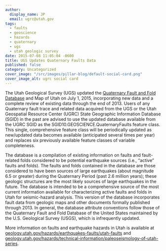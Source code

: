 ```yaml
---
author:
  display_name: JP
  email: ugrc@utah.gov
tags:
  - faults
  - geoscience
  - hazards
  - quaternary
  - ugs
  - utah geologic survey
date: 2015-07-08 11:05:04 -0600
title: UGS Updates Quaternary Faults Data
published: false
category: Uncategorized
cover_image: "/src/images/pillar-blog/default-social-card.png"
cover_image_alt: ugrc social card
---
```


<p>The Utah Geological Survey (UGS) updated the <a href="/products/sgid/geoscience/quaternary-faults">Quaternary Fault and Fold Database</a> and Map of Utah on July 1, 2015, incorporating new data and a complete review of existing data through the end of 2013.  Users of any Quaternary fault trace and related data acquired from the UGS or the Utah Geospatial Resource Center (UGRC) State Geographic Information Database (SGID) in the past are advised to use the updated database available from the UGRC SGID as the SGID10.GEOSCIENCE.QuaternaryFaults feature class.  This single, comprehensive feature class will be periodically updated as new/updated data becomes available (anticipated several times per year) and replaces six previously available feature classes of variable completeness.</p>
<p>The database is a compilation of existing information on faults and fault-related folds considered to be potential earthquake sources (i.e., “active” faults and folds). The faults and folds contained in the database are those considered to have been sources of large earthquakes (about magnitude 6.5 or greater) during the Quaternary Period (past 2.6 million years); these geologic structures are the most likely sources of large earthquakes in the future. The database is intended to be a comprehensive source of the most current information available for characterizing active faults and folds in Utah for seismic-hazard analysis.  This version of the database incorporates fault data from geologic maps and other documents formally published through 2013.  In general, the database attribute conventions follow those of the Quaternary Fault and Fold Database of the United States maintained by the U.S. Geological Survey (USGS), which is infrequently updated.  </p>
<p>More information on faults and earthquake hazards in Utah is available at <a href="https://geology.utah.gov/hazards/earthquakes-faults/utah-faults">geology.utah.gov/hazards/earthquakes-faults/utah-faults</a> and <a href="https://geology.utah.gov/hazards/technical-information/paleoseismology-of-utah-series/">geology.utah.gov/hazards/technical-information/paleoseismology-of-utah-series</a>.</p>
